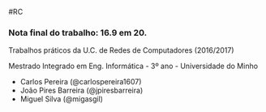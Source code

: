 #RC
### Nota final do trabalho: 16.9 em 20.

Trabalhos práticos da U.C. de Redes de Computadores (2016/2017)

Mestrado Integrado em Eng. Informática - 3º ano - Universidade do Minho

* Carlos Pereira (@carlospereira1607)
* João Pires Barreira (@jpiresbarreira)
* Miguel Silva (@migasgil)
